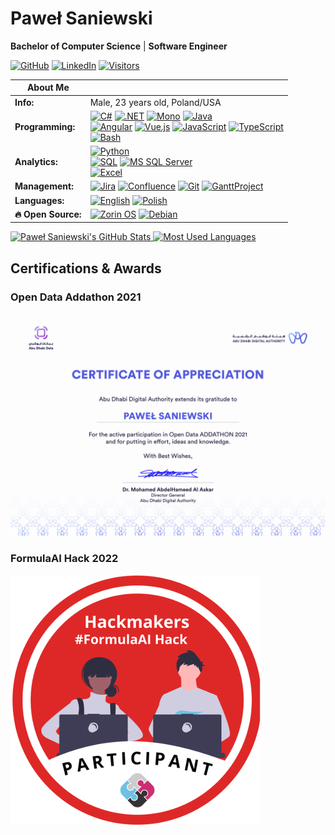 # Paweł Saniewski

**Bachelor of Computer Science** | **Software Engineer**

[![GitHub][101]][1]
[![LinkedIn][102]][2]
[![Visitors][103]][3]

|About Me||
|-|-|
|**Info:**|Male, 23 years old, Poland/USA|
|**Programming:**|[![C#][104]][4] [![.NET][105]][5] [![Mono][106]][6] [![Java][112]][12]<br>[![Angular][107]][7] [![Vue.js][108]][8] [![JavaScript][109]][9] [![TypeScript][110]][10]<br>[![Bash][111]][11]|
|**Analytics:**|[![Python][113]][13]<br>[![SQL][114]][14] [![MS SQL Server][115]][15]<br>[![Excel][116]][16]|
|**Management:**|[![Jira][117]][17] [![Confluence][118]][18] [![Git][119]][19] [![GanttProject][120]][20]|
|**Languages:**|[![English][121]][21] [![Polish][122]][22]|
|**:fire: Open Source:**|[![Zorin OS][123]][23] [![Debian][124]][24]|

<a href="https://github.com/Saniewski/Saniewski">
  <img alt="Paweł Saniewski's GitHub Stats" src="https://github-readme-stats.vercel.app/api?username=Saniewski&show_icons=true&hide=issues"/>
</a>
<a href="https://github.com/Saniewski/Saniewski">
  <img alt="Most Used Languages" src="https://github-readme-stats.vercel.app/api/top-langs/?username=Saniewski&layout=compact&hide=jupyter%20notebook&langs_count=6"/>
</a>

<br>

## Certifications & Awards

### Open Data Addathon 2021

<img alt="Open Data Addathon" src="https://github.com/Saniewski/Saniewski/blob/master/assets/Open-Data-Addathon-Participant.png">

### FormulaAI Hack 2022

<img alt="FormulaAI-Hack-2022" src="https://github.com/Saniewski/Saniewski/blob/master/assets/FormulaAI-Hack-2022.png">

[1]: https://github.com/Saniewski/Saniewski
[2]: https://www.linkedin.com/in/pawelsaniewski
[3]: https://github.com/Saniewski/Saniewski
[4]: https://github.com/Saniewski/Saniewski
[5]: https://github.com/Saniewski/Saniewski
[6]: https://github.com/Saniewski/Saniewski
[7]: https://github.com/Saniewski/Saniewski
[8]: https://github.com/Saniewski/Saniewski
[9]: https://github.com/Saniewski/Saniewski
[10]: https://github.com/Saniewski/Saniewski
[11]: https://github.com/Saniewski/Saniewski
[12]: https://github.com/Saniewski/Saniewski
[13]: https://github.com/Saniewski/Saniewski
[14]: https://github.com/Saniewski/Saniewski
[15]: https://github.com/Saniewski/Saniewski
[16]: https://github.com/Saniewski/Saniewski
[17]: https://github.com/Saniewski/Saniewski
[18]: https://github.com/Saniewski/Saniewski
[19]: https://github.com/Saniewski/Saniewski
[20]: https://github.com/Saniewski/Saniewski
[21]: https://github.com/Saniewski/Saniewski
[22]: https://github.com/Saniewski/Saniewski
[23]: https://zorin.com/os
[24]: https://debian.com

[101]: https://img.shields.io/github/followers/Saniewski?style=social
[102]: https://img.shields.io/badge/LinkedIn-350+-0077B5?style=social&logo=linkedin
[103]: https://api.visitorbadge.io/api/visitors?path=https%3A%2F%2Fgithub.com%2FSaniewski&labelColor=%231f2833&countColor=%2345a29e&style=plastic
[104]: https://img.shields.io/badge/C%23-239120?style=plastic&logo=c-sharp&logoColor=white
[105]: https://img.shields.io/badge/.NET-512BD4?style=plastic&logo=dotnet&logoColor=white
[106]: https://img.shields.io/badge/Mono-5c7280?style=plastic
[107]: https://img.shields.io/badge/Angular-DD0031?style=plastic&logo=angular&logoColor=white
[108]: https://img.shields.io/badge/Vue.js-4FC08D?style=plastic&logo=vuedotjs&logoColor=white
[109]: https://img.shields.io/badge/JavaScript-F7DF1E?style=plastic&logo=javascript&logoColor=white
[110]: https://img.shields.io/badge/TypeScript-3178C6?style=plastic&logo=typescript&logoColor=white
[111]: https://img.shields.io/badge/Bash-4EAA25?style=plastic&logo=gnubash&logoColor=white
[112]: https://img.shields.io/badge/Java-dc2c00?style=plastic&logo=java&logoColor=white
[113]: https://img.shields.io/badge/Python-3776AB?style=plastic&logo=python&logoColor=white
[114]: https://img.shields.io/badge/MySQL-4479A1?style=plastic&logo=mysql&logoColor=white
[115]: https://img.shields.io/badge/MS%20SQL%20Server-CC2927?style=plastic&logo=microsoftsqlserver&logoColor=white
[116]: https://img.shields.io/badge/Excel-217346?style=plastic&logo=microsoftexcel&logoColor=white
[117]: https://img.shields.io/badge/Jira-0052CC?style=plastic&logo=jira&logoColor=white
[118]: https://img.shields.io/badge/Confluence-172B4D?style=plastic&logo=confluence&logoColor=white
[119]: https://img.shields.io/badge/Git-F05032?style=plastic&logo=git&logoColor=white
[120]: https://img.shields.io/badge/GanttProject-424242?style=plastic
[121]: https://img.shields.io/badge/English-C1-FFF?style=plastic&color=CC2927&labelColor=0052CC
[122]: https://img.shields.io/badge/Polish-native-FFF?style=plastic&color=CC2927&labelColor=FFF
[123]: https://img.shields.io/badge/Zorin%20OS-FFF?style=plastic&logo=zorin
[124]: https://img.shields.io/badge/Debian-A81D33?style=plastic&logo=debian&logoColor=white

